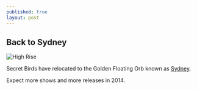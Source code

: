 ```yaml
---
published: true
layout: post
---
```


## Back to Sydney

![High Rise](http://media.tumblr.com/tumblr_lavr1sJqfQ1qdzrr8.jpg)

Secret Birds have relocated to the Golden Floating Orb known as [Sydney](http://www.sydneyicearena.com.au/). 

Expect more shows and more releases in 2014.
